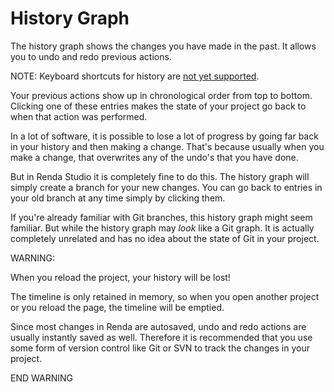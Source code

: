 # History Graph

The history graph shows the changes you have made in the past. It allows you to
undo and redo previous actions.

NOTE: Keyboard shortcuts for history are
[not yet supported](https://github.com/rendajs/Renda/issues/549).

Your previous actions show up in chronological order from top to bottom.
Clicking one of these entries makes the state of your project go back to when
that action was performed.

In a lot of software, it is possible to lose a lot of progress by going far back
in your history and then making a change. That's because usually when you make a
change, that overwrites any of the undo's that you have done.

But in Renda Studio it is completely fine to do this. The history graph will
simply create a branch for your new changes. You can go back to entries in your
old branch at any time simply by clicking them.

If you're already familiar with Git branches, this history graph might seem
familiar. But while the history graph may _look_ like a Git graph. It is
actually completely unrelated and has no idea about the state of Git in your
project.

WARNING:

When you reload the project, your history will be lost!

The timeline is only retained in memory, so when you open another project or you
reload the page, the timeline will be emptied.

Since most changes in Renda are autosaved, undo and redo actions are usually
instantly saved as well. Therefore it is recommended that you use some form of
version control like Git or SVN to track the changes in your project.

END WARNING
